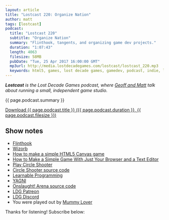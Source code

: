 ```yaml
---
layout: article
title: "Lostcast 220: Organize Nation"
author: matt
tags: [lostcast]
podcast:
  title: "Lostcast 220"
  subtitle: "Organize Nation"
  summary: "Flinthook, tangents, and organizing game dev projects."
  duration: "1:07:43"
  length: 4063
  filesize: 58MB
  pubDate: "Tue, 25 Apr 2017 16:00:00 GMT"
  mp3url: http://media.lostdecadegames.com/lostcast/lostcast_220.mp3
  keywords: html5, games, lost decade games, gamedev, podcast, indie, lostcast
---
```

_**Lostcast** is the Lost Decade Games podcast, where [Geoff and Matt](/about/) talk about running a small, independent game studio._

{{ page.podcast.summary }}

<a class="download-podcast" href="{{ page.podcast.mp3url }}">
	Download {{ page.podcast.title }} ({{ page.podcast.duration }}, {{ page.podcast.filesize }})
</a>

## Show notes

* [Flinthook](http://flinthook.com/)
* [Wizorb](http://www.wizorb.com/)
* [How to make a simple HTML5 Canvas game](http://www.lostdecadegames.com/how-to-make-a-simple-html5-canvas-game/)
* [How to Make a Simple Game With Just Your Browser and a Text Editor](http://www.richtaur.com/how-to-make-a-simple-game/)
* [Play Circle Shooter](https://richtaur.github.io/circle-shooter/)
* [Circle Shooter source code](https://github.com/richtaur/circle-shooter)
* [Learnable Programming](http://worrydream.com/#!/LearnableProgramming)
* [YAGNI](https://en.wikipedia.org/wiki/You_aren%27t_gonna_need_it)
* [Onslaught! Arena source code](https://github.com/lostdecade/onslaught_arena)
* [LDG Patreon](https://www.patreon.com/lostdecadegames)
* [LDG Discord](https://discord.gg/jNHav65)
* You were played out by [Mummy Lover](http://music.gamechops.com/track/mummy-lover-feat-danimal-cannon-castlevania-wicked-child)

Thanks for listening! Subscribe below:
